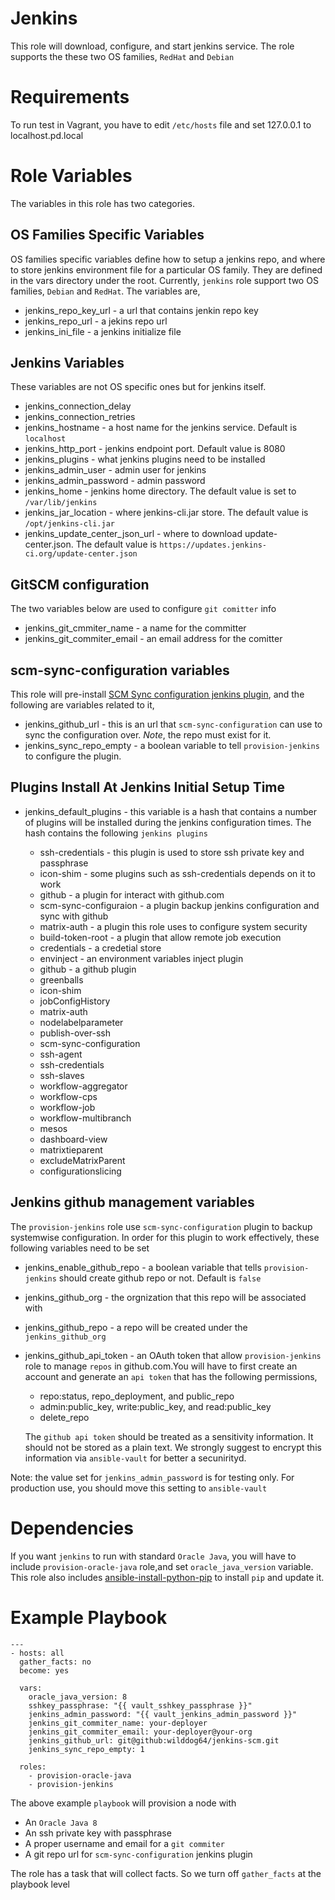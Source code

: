 # Jenkins
This role will download, configure, and start jenkins service. The role supports the these
two OS families, `RedHat` and `Debian`

# Requirements
To run test in Vagrant, you have to edit ```/etc/hosts``` file and set 127.0.0.1 to localhost.pd.local

# Role Variables
The variables in this role has two categories.

## OS Families Specific Variables
OS families specific variables define how to setup a
jenkins repo, and where to store jenkins environment file
for a particular OS family. They are defined in the 
vars directory under the root. Currently, `jenkins` role
support two OS families, `Debian` and `RedHat`. The variables are,

* jenkins_repo_key_url - a url that contains jenkin repo key
* jenkins_repo_url - a jekins repo url
* jenkins_ini_file - a jenkins initialize file

## Jenkins Variables
These variables are not OS specific ones but for jenkins itself.

* jenkins_connection_delay
* jenkins_connection_retries
* jenkins_hostname - a host name for the jenkins service. Default is `localhost`
* jenkins_http_port - jenkins endpoint port. Default value is 8080
* jenkins_plugins - what jenkins plugins need to be installed
* jenkins_admin_user - admin user for jenkins
* jenkins_admin_password - admin password
* jenkins_home - jenkins home directory. The default value is set to `/var/lib/jenkins`
* jenkins_jar_location - where jenkins-cli.jar store. The default value is `/opt/jenkins-cli.jar`
* jenkins_update_center_json_url - where to download update-center.json. The default value is `https://updates.jenkins-ci.org/update-center.json`

## GitSCM configuration
The two variables below are used to configure `git comitter` info

* jenkins_git_cmmiter_name - a name for the committer
* jenkins_git_commiter_email - an email address for the comitter

## scm-sync-configuration variables
This role will pre-install [SCM Sync configuration jenkins plugin](https://wiki.jenkins-ci.org/display/JENKINS/SCM+Sync+configuration+plugin), and the following are variables related to it,

* jenkins_github_url - this is an url that `scm-sync-configuration` can use to sync the configuration over. _Note_, the repo must exist for it.
* jenkins_sync_repo_empty - a boolean variable to tell `provision-jenkins` to configure the plugin.

## Plugins Install At Jenkins Initial Setup Time

* jenkins_default_plugins - this variable is a hash that contains a number of plugins will be installed during the jenkins configuration times. The hash contains the following `jenkins plugins`

	* ssh-credentials - this plugin is used to store ssh private key and passphrase
	* icon-shim - some plugins such as ssh-credentials depends on it to work
	* github - a plugin for interact with github.com
	* scm-sync-configuraion - a plugin backup jenkins configuration and sync with github
	* matrix-auth - a plugin this role uses to configure system security
	* build-token-root - a plugin that allow remote job execution
    * credentials - a credetial store
    * envinject - an environment variables inject plugin
    * github - a github plugin
    * greenballs
    * icon-shim
    * jobConfigHistory
    * matrix-auth
    * nodelabelparameter
    * publish-over-ssh
    * scm-sync-configuration
    * ssh-agent
    * ssh-credentials
    * ssh-slaves
    * workflow-aggregator
    * workflow-cps
    * workflow-job
    * workflow-multibranch
    * mesos
    * dashboard-view
    * matrixtieparent
    * excludeMatrixParent
    * configurationslicing

## Jenkins github management variables
The `provision-jenkins` role use `scm-sync-configuration` plugin to backup systemwise configuration. In order for this plugin to work effectively, these following variables need to be set

* jenkins_enable_github_repo - a boolean variable that tells `provision-jenkins` should create github repo or not. Default is `false`
* jenkins_github_org - the orgnization that this repo will be associated with
* jenkins_github_repo - a repo will be created under the `jenkins_github_org`
* jenkins_github_api_token - an OAuth token that allow `provision-jenkins` role to manage `repos` in github.com.You will have to first create an account and generate an `api token` that has the following permissions,

  * repo:status, repo_deployment, and public_repo
  * admin:public_key, write:public_key, and read:public_key
  * delete_repo

  The `github api token` should be treated as a sensitivity information. It should not be stored as a plain text. We strongly suggest to encrypt this information via `ansible-vault` for better a secunirityd.

Note: the value set for `jenkins_admin_password` is for testing only. For production use, you should move this setting to `ansible-vault`

# Dependencies

If you want `jenkins` to run with standard `Oracle Java`, you will have to include `provision-oracle-java` role,and set `oracle_java_version` variable.
This role also includes [ansible-install-python-pip](https://github.com/wilddog64/ansible-install-python-pip) to install `pip` and update it.

# Example Playbook

    ---
    - hosts: all
      gather_facts: no
      become: yes

	  vars:
        oracle_java_version: 8
        sshkey_passphrase: "{{ vault_sshkey_passphrase }}"
        jenkins_admin_password: "{{ vault_jenkins_admin_password }}"
        jenkins_git_commiter_name: your-deployer
        jenkins_git_commiter_email: your-deployer@your-org
        jenkins_github_url: git@github:wilddog64/jenkins-scm.git
        jenkins_sync_repo_empty: 1

      roles:
	    - provision-oracle-java
        - provision-jenkins

The above example `playbook` will provision a node with

* An `Oracle Java 8`
* An ssh private key with passphrase
* A proper username and email for a `git commiter`
* A git repo url for `scm-sync-configuration` jenkins plugin

The role has a task that will collect facts. So we turn off `gather_facts` at the playbook level
